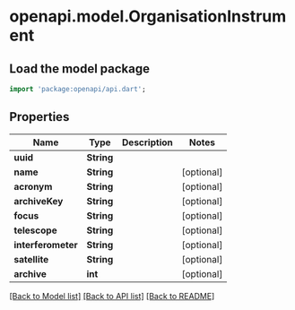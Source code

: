 # openapi.model.OrganisationInstrument

## Load the model package
```dart
import 'package:openapi/api.dart';
```

## Properties
Name | Type | Description | Notes
------------ | ------------- | ------------- | -------------
**uuid** | **String** |  | 
**name** | **String** |  | [optional] 
**acronym** | **String** |  | [optional] 
**archiveKey** | **String** |  | [optional] 
**focus** | **String** |  | [optional] 
**telescope** | **String** |  | [optional] 
**interferometer** | **String** |  | [optional] 
**satellite** | **String** |  | [optional] 
**archive** | **int** |  | [optional] 

[[Back to Model list]](../README.md#documentation-for-models) [[Back to API list]](../README.md#documentation-for-api-endpoints) [[Back to README]](../README.md)



